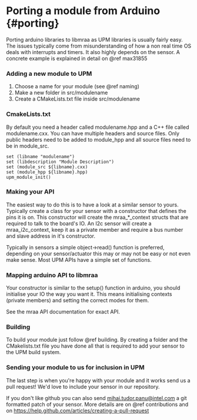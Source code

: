 Porting a module from Arduino                         {#porting}
=============================

Porting arduino libraries to libmraa as UPM libraries is usually fairly easy.
The issues typically come from misunderstanding of how a non real time OS deals
with interrupts and timers. It also highly depends on the sensor. A concrete
example is explained in detail on @ref max31855

### Adding a new module to UPM

1. Choose a name for your module (see @ref naming)
2. Make a new folder in src/modulename
3. Create a CMakeLists.txt file inside src/modulename

### CmakeLists.txt

By default you need a header called modulename.hpp and a C++ file called
modulename.cxx. You can have multiple headers and source files. Only public
headers need to be added to module_hpp and all source files need to be in
module_src.

~~~~~~~~~~~
set (libname "modulename")
set (libdescription "Module Description")
set (module_src ${libname}.cxx)
set (module_hpp ${libname}.hpp)
upm_module_init()
~~~~~~~~~~~

### Making your API

The easiest way to do this is to have a look at a similar sensor to yours.
Typically create a class for your sensor with a constructor that defines the
pins it is on. This constructor will create the mraa_*_context structs that are
required to talk to the board's IO. An I2c sensor will create a
mraa_i2c_context, keep it as a private member and require a bus number and slave
address in it's constructor.

Typically in sensors a simple object->read() function is preferred, depending on
your sensor/actuator this may or may not be easy or not even make sense. Most
UPM APIs have a simple set of functions.

### Mapping arduino API to libmraa

Your constructor is similar to the setup() function in arduino, you should
initialise your IO the way you want it. This means initialising contexts
(private members) and setting the correct modes for them.

See the mraa API documentation for exact API.

### Building

To build your module just follow @ref building. By creating a folder and the
CMakelists.txt file you have done all that is required to add your sensor to
the UPM build system.

### Sending your module to us for inclusion in UPM

The last step is when you're happy with your module and it works send us a pull
request! We'd love to include your sensor in our repository.

If you don't like github you can also send mihai.tudor.panu@intel.com a git
formatted patch of your sensor. More details are on @ref contributions and on
https://help.github.com/articles/creating-a-pull-request

